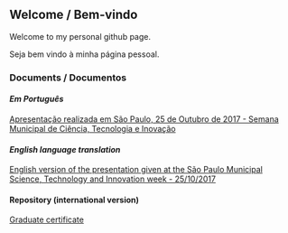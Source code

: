 ## Welcome / Bem-vindo

Welcome to my personal github page.

Seja bem vindo à minha página pessoal.

### Documents / Documentos

#### *Em Português*

[Apresentação realizada em São Paulo, 25 de Outubro de 2017 - Semana Municipal de Ciência, Tecnologia e Inovação](docs/2017-11-15-licoes-aprendidas-e-uso-da-matematica.markdown)

#### *English language translation*

[English version of the presentation given at the São Paulo Municipal Science, Technology and Innovation week - 25/10/2017](docs/Lessons-learned-and-mathematics-usage-during-the-development-and-implementation-of-an-innovative-software.markdown)

#### Repository (international version)

[Graduate certificate](https://github.com/meredoschi/gradcert)
